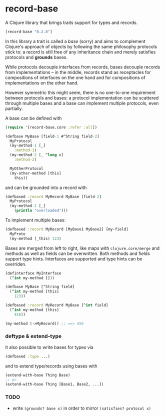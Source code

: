 # record-base

A Clojure library that brings traits support for types and records.

```clojure
[record-base "0.2.0"]
```

In this library a trait is called a *base* (sorry) and aims to complement Clojure's approach of objects by following the same philosophy protocols stick to: a record is still free of any inheritance chain and merely satisfies protocols and **grounds** bases.

While protocols decouple interfaces from records, bases decouple records from implementations – in the middle, records stand as receptacles for compositions of interfaces on the one hand and for compositions of implementations on the other hand.

However symmetric this might seem, there is no one-to-one requirement between
protocols and bases: a protocol implementation can be scattered through multiple bases and a base can implement multiple protocols, even partially.

A base can be defined with

```clojure
(require '[record-base.core :refer :all])

(defbase MyBase [field-1 #^String field-2]
  MyProtocol
  (my-method-1 [_]
    :method-1)
  (my-method-2 [_ ^long x]
    :method-2)

  MyOtherProtocol
  (my-other-method [this]
    this))
```

and can be grounded into a record with
```clojure
(defbased :record MyRecord MyBase [field-2]
  MyProtocol
  (my-method-1 [_]
    (println "overloaded")))
```

To implement multiple bases:
```clojure
(defbased :record MyRecord [MyBase1 MyBase2] [my-field]
  MyProto
  (my-method [_this) 123)
```

Bases are merged from left to right, like maps with `clojure.core/merge` and methods as well as fields can be overwritten. Both methods and fields support type hints. Interfaces are supported and type hints can be overriden.

```clojure
(definterface MyInterface
  (^int my-method []))

(defbase MyBase [^String field]
  (^int my-method [this]
    123))

(defbased :record MyRecord MyBase [^int field]
  (^int my-method [this]
    456))

(my-method (->MyRecord)) ;; ==> 456
```

### deftype & extend-type

It also possible to write bases for types via
```clojure
(defbased :type ...)
```

and to extend type/records using bases with
```clojure
(extend-with-base Thing Base)
;; or
(extend-with-base Thing [Base1, Base2, ...])
```

### TODO

- write `(grounds? base x)` in order to mirror `(satisfies? protocol x)`

